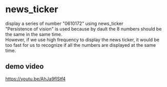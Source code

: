 # news_ticker
display a series of number "0610172" using news_ticker<br />
"Persistence of vision" is used because by dault the 8 numbers should be the same in the same time.<br />
However, if we use high frequency to display the news ticker, it would be too fast for us to recognize if all the numbers are displayed at the same time.


## demo video
https://youtu.be/AhJa9flStf4
